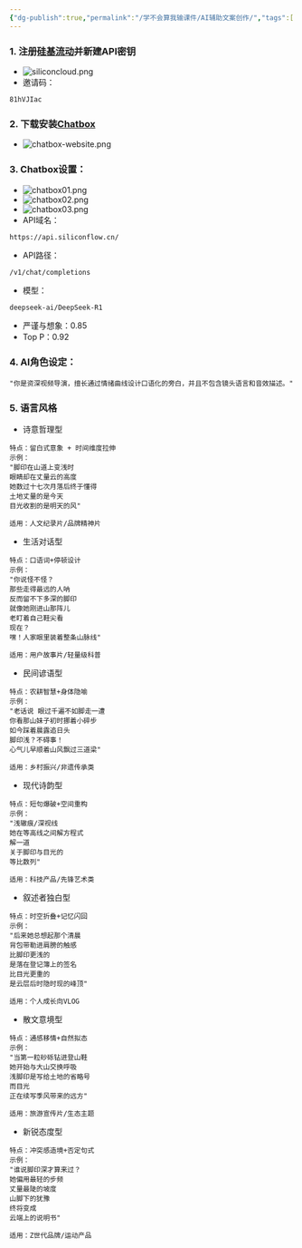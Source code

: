 ```yaml
---
{"dg-publish":true,"permalink":"/学不会算我输课件/AI辅助文案创作/","tags":["gardenEntry"]}
---
```


### 1. 注册[硅基流动](https://cloud.siliconflow.cn/i/81hVJIac)并新建API密钥
- ![siliconcloud.png](/img/user/%E5%AD%A6%E4%B8%8D%E4%BC%9A%E7%AE%97%E6%88%91%E8%BE%93%E8%AF%BE%E4%BB%B6/siliconcloud.png)
- 邀请码：
```
81hVJIac
```
### 2. 下载安装[Chatbox](https://chatboxai.app/zh)
- ![chatbox-website.png](/img/user/%E5%AD%A6%E4%B8%8D%E4%BC%9A%E7%AE%97%E6%88%91%E8%BE%93%E8%AF%BE%E4%BB%B6/chatbox-website.png)
### 3. Chatbox设置：
-  ![chatbox01.png](/img/user/%E5%AD%A6%E4%B8%8D%E4%BC%9A%E7%AE%97%E6%88%91%E8%BE%93%E8%AF%BE%E4%BB%B6/chatbox01.png)
- ![chatbox02.png](/img/user/%E5%AD%A6%E4%B8%8D%E4%BC%9A%E7%AE%97%E6%88%91%E8%BE%93%E8%AF%BE%E4%BB%B6/chatbox02.png)
- ![chatbox03.png](/img/user/%E5%AD%A6%E4%B8%8D%E4%BC%9A%E7%AE%97%E6%88%91%E8%BE%93%E8%AF%BE%E4%BB%B6/chatbox03.png)
- API域名：
```
https://api.siliconflow.cn/
```
- API路径：
```
/v1/chat/completions
```
- 模型：
```
deepseek-ai/DeepSeek-R1
```
- 严谨与想象：0.85
- Top P：0.92
### 4. AI角色设定：
```
"你是资深视频导演，擅长通过情绪曲线设计口语化的旁白，并且不包含镜头语言和音效描述。"
```
### 5. 语言风格
- 诗意哲理型 
```
特点：留白式意象 + 时间维度拉伸  
示例：  
"脚印在山道上变浅时  
眼睛却在丈量云的高度  
她数过十七次月落后终于懂得  
土地丈量的是今天  
目光收割的是明天的风"

适用：人文纪录片/品牌精神片
```
- 生活对话型
```
特点：口语词+停顿设计  
示例：  
"你说怪不怪？  
那些走得最远的人呐  
反而留不下多深的脚印  
就像她刚进山那阵儿  
老盯着自己鞋尖看  
现在？  
嘿！人家眼里装着整条山脉线"

适用：用户故事片/轻量级科普
```
- 民间谚语型
```
特点：农耕智慧+身体隐喻
示例：
"老话说 眼过千遍不如脚走一遭
你看那山妹子初时挪着小碎步
如今踩着晨露追日头
脚印浅？不碍事！
心气儿早顺着山风飘过三道梁"

适用：乡村振兴/非遗传承类
```

- 现代诗韵型
```
特点：短句爆破+空间重构
示例：
"浅辙痕/深视线
她在等高线之间解方程式
解一道
关于脚印与目光的
等比数列"

适用：科技产品/先锋艺术类
```

- 叙述者独白型
```
特点：时空折叠+记忆闪回
示例：
"后来她总想起那个清晨
背包带勒进肩膀的触感
比脚印更浅的
是落在登记簿上的签名
比目光更重的
是云层后时隐时现的峰顶"

适用：个人成长向VLOG
```

- 散文意境型
```
特点：通感移情+自然拟态
示例：
"当第一粒砂砾钻进登山鞋
她开始与大山交换呼吸
浅脚印是写给土地的省略号
而目光
正在续写季风带来的远方"

适用：旅游宣传片/生态主题
```

- 新锐态度型
```
特点：冲突感造境+否定句式
示例：
"谁说脚印深才算来过？
她偏用最轻的步频
丈量最陡的坡度
山脚下的犹豫
终将变成
云端上的说明书"

适用：Z世代品牌/运动产品
```